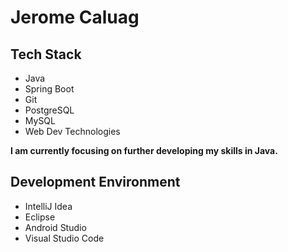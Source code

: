 # Jerome Caluag

## Tech Stack

* Java
* Spring Boot
* Git
* PostgreSQL
* MySQL
* Web Dev Technologies

**I am currently focusing on further developing my skills in Java.**

## Development Environment
* IntelliJ Idea
* Eclipse
* Android Studio
* Visual Studio Code
